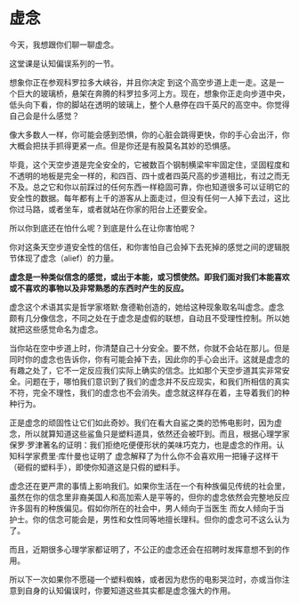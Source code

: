 # 虚念

今天，我想跟你们聊一聊虚念。

这堂课是认知偏误系列的一节。

想象你正在参观科罗拉多大峡谷，并且你决定
到这个高空步道上走一走。这是一个巨大的玻璃桥，悬架在奔腾的科罗拉多河上方。现在，想象你正走向步道中央，低头向下看，你的脚站在透明的玻璃上，整个人悬停在四千英尺的高空中。你觉得自己会是什么感觉？

像大多数人一样，你可能会感到恐惧，你的心脏会跳得更快，你的手心会出汗，你大概会把扶手抓得更紧一点。但是你还是有股莫名其妙的恐惧感。

毕竟，这个天空步道是完全安全的，它被数百个钢制横梁牢牢固定住，坚固程度和不透明的地板是完全一样的，和四百、四十或者四英尺高的步道相比，有过之而无不及。总之它和你以前踩过的任何东西一样稳固可靠，你也知道很多可以证明它的安全性的数据。每年都有上千的游客从上面走过，但没有任何一人掉下去过，这比你过马路，或者坐车，或者就站在你家的阳台上还要安全。

所以你到底还在怕什么呢？到底是什么在让你害怕呢？

你对这条天空步道安全性的信任，和你害怕自己会掉下去死掉的感觉之间的逻辑脱节体现了虚念（alief）的力量。

**虚念是一种类似信念的感觉，或出于本能，或习惯使然。即我们面对我们本能喜欢或不喜欢的事物以及非常熟悉的东西时产生的反应。**

虚念这个术语其实是哲学家塔默·詹德勒创造的，她给这种现象取名叫虚念。虚念颇有几分像信念，不同之处在于虚念是虚假的联想，自动且不受理性控制。所以她就把这些感觉命名为虚念。

当你站在空中步道上时，你清楚自己十分安全。要不然，你就不会站在那儿。但是同时你的虚念也告诉你，你有可能会掉下去，因此你的手心会出汗。这就是虚念的有趣之处了，它不一定反应我们实际上确实的信念。比如那个天空步道其实非常安全。问题在于，哪怕我们意识到了我们的虚念并不反应现实，和我们所相信的真实不符，完全不理性，我们的虚念也不会消失。虚念就这样存在着，主导着我们的种种行为。

正是虚念的顽固性让它们如此奇妙。我们在看大自鲨之类的恐怖电影时，因为虚念，所以就算知道这些鲨鱼只是塑料道具，依然还会被吓到。而且，根据心理学家保罗·罗津著名的证明：我们拒绝吃便便形状的美味巧克力，也是虚念的作用。认知科学家费里·库什曼也证明了
虚念解释了为什么你不会喜欢用一把锤子这样干（砸假的塑料手），即使你知道这是只假的塑料手。

虚念还在更严肃的事情上影响我们。如果你生活在一个有种族偏见传统的社会里，虽然在你的信念里非裔美国人和高加索人是平等的，但你的虚念依然会完整地反应许多固有的种族偏见。假如你所在的社会中，男人倾向于当医生 而女人倾向于当护士。你的信念可能会是，男性和女性同等地擅长理科。但你的虚念可不这么认为了。

而且，近期很多心理学家都证明了，不公正的虚念还会在招聘时发挥意想不到的作用。

所以下一次如果你不愿碰一个塑料蜘蛛，或者因为悲伤的电影哭泣时，亦或当你注意到自身的认知偏误时，你要知道这些其实都是虚念强大的作用。